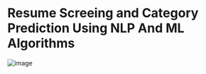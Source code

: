 # Resume Screeing and Category Prediction Using NLP And ML Algorithms

![image](https://github.com/user-attachments/assets/764a60d4-b913-4a8d-9d18-9dab83cf0f23)

